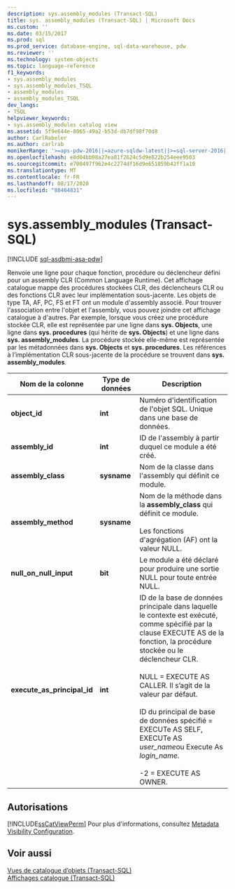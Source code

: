 ```yaml
---
description: sys.assembly_modules (Transact-SQL)
title: sys. assembly_modules (Transact-SQL) | Microsoft Docs
ms.custom: ''
ms.date: 03/15/2017
ms.prod: sql
ms.prod_service: database-engine, sql-data-warehouse, pdw
ms.reviewer: ''
ms.technology: system-objects
ms.topic: language-reference
f1_keywords:
- sys.assembly_modules
- sys.assembly_modules_TSQL
- assembly_modules
- assembly_modules_TSQL
dev_langs:
- TSQL
helpviewer_keywords:
- sys.assembly_modules catalog view
ms.assetid: 5f9e644e-8065-49a2-b53d-db7df98f70d8
author: CarlRabeler
ms.author: carlrab
monikerRange: '>=aps-pdw-2016||=azure-sqldw-latest||>=sql-server-2016||=sqlallproducts-allversions||>=sql-server-linux-2017||=azuresqldb-mi-current'
ms.openlocfilehash: e8d04bb98a27ea81f2624c5d9e822b254eee9503
ms.sourcegitcommit: e700497f962e4c2274df16d9e651059b42ff1a10
ms.translationtype: MT
ms.contentlocale: fr-FR
ms.lasthandoff: 08/17/2020
ms.locfileid: "88464831"
---
```

# <a name="sysassembly_modules-transact-sql"></a>sys.assembly_modules (Transact-SQL)
[!INCLUDE [sql-asdbmi-asa-pdw](../../includes/applies-to-version/sql-asdbmi-asa-pdw.md)]

  Renvoie une ligne pour chaque fonction, procédure ou déclencheur défini pour un assembly CLR (Common Language Runtime). Cet affichage catalogue mappe des procédures stockées CLR, des déclencheurs CLR ou des fonctions CLR avec leur implémentation sous-jacente. Les objets de type TA, AF, PC, FS et FT ont un module d'assembly associé. Pour trouver l'association entre l'objet et l'assembly, vous pouvez joindre cet affichage catalogue à d'autres. Par exemple, lorsque vous créez une procédure stockée CLR, elle est représentée par une ligne dans **sys. Objects**, une ligne dans **sys. procedures** (qui hérite de **sys. Objects**) et une ligne dans **sys. assembly_modules**. La procédure stockée elle-même est représentée par les métadonnées dans **sys. Objects** et **sys. procedures**. Les références à l’implémentation CLR sous-jacente de la procédure se trouvent dans **sys. assembly_modules**.  
  
|Nom de la colonne|Type de données|Description|  
|-----------------|---------------|-----------------|  
|**object_id**|**int**|Numéro d'identification de l'objet SQL. Unique dans une base de données.|  
|**assembly_id**|**int**|ID de l'assembly à partir duquel ce module a été créé.|  
|**assembly_class**|**sysname**|Nom de la classe dans l'assembly qui définit ce module.|  
|**assembly_method**|**sysname**|Nom de la méthode dans la **assembly_class** qui définit ce module.<br /><br /> Les fonctions d'agrégation (AF) ont la valeur NULL.|  
|**null_on_null_input**|**bit**|Le module a été déclaré pour produire une sortie NULL pour toute entrée NULL.|  
|**execute_as_principal_id**|**int**|ID de la base de données principale dans laquelle le contexte est exécuté, comme spécifié par la clause EXECUTE AS de la fonction, la procédure stockée ou le déclencheur CLR.<br /><br /> NULL = EXECUTE AS CALLER. Il s’agit de la valeur par défaut.<br /><br /> ID du principal de base de données spécifié = EXECUTe AS SELF, EXECUTe AS *user_name*ou Execute As *login_name*.<br /><br /> -2 = EXECUTE AS OWNER.|  
  
## <a name="permissions"></a>Autorisations  
 [!INCLUDE[ssCatViewPerm](../../includes/sscatviewperm-md.md)] Pour plus d'informations, consultez [Metadata Visibility Configuration](../../relational-databases/security/metadata-visibility-configuration.md).  
  
## <a name="see-also"></a>Voir aussi  
 [Vues de catalogue d’objets &#40;Transact-SQL&#41;](../../relational-databases/system-catalog-views/object-catalog-views-transact-sql.md)   
 [Affichages catalogue &#40;Transact-SQL&#41;](../../relational-databases/system-catalog-views/catalog-views-transact-sql.md)  
  
  
